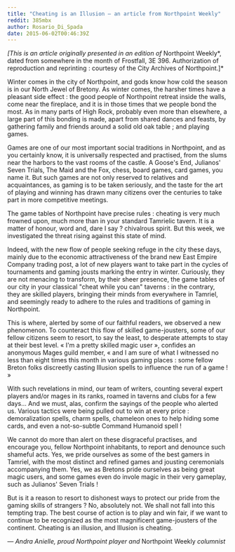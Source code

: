 ```yaml
---
title: "Cheating is an Illusion – an article from Northpoint Weekly"
reddit: 385mbx
author: Rosario_Di_Spada
date: 2015-06-02T00:46:39Z
---
```


*[This is an article originally presented in an edition of* Northpoint Weekly*, dated from somewhere in the month of Frostfall, 3E 396. Authorization of reproduction and reprinting : courtesy of the City Archives of Northpoint.]*


Winter comes in the city of Northpoint, and gods know how cold the season is in our North Jewel of Bretony. As winter comes, the harsher times have a pleasant side effect : the good people of Northpoint retreat inside the walls, come near the fireplace, and it is in those times that we people bond the most. As in many parts of High Rock, probably even more than elsewhere, a large part of this bonding is made, apart from shared dances and feasts, by gathering family and friends around a solid old oak table ; and playing games.

Games are one of our most important social traditions in Northpoint, and as you certainly know, it is universally respected and practised, from the slums near the harbors to the vast rooms of the castle. A Goose's End, Julianos' Seven Trials, The Maid and the Fox, chess, board games, card games, you name it. But such games are not only reserved to relatives and acquaintances, as gaming is to be taken seriously, and the taste for the art of playing and winning has drawn many citizens over the centuries to take part in more competitive meetings.

The game tables of Northpoint have precise rules : cheating is very much frowned upon, much more than in your standard Tamrielic tavern. It is a matter of honour, word and, dare I say ? chivalrous spirit. But this week, we investigated the threat rising against this state of mind.

Indeed, with the new flow of people seeking refuge in the city these days, mainly due to the economic attractiveness of the brand new East Empire Company trading post, a lot of new players want to take part in the cycles of tournaments and gaming jousts marking the entry in winter. Curiously, they are not menacing to transform, by their sheer presence, the game tables of our city in your classical "cheat while you can" taverns : in the contrary, they are skilled players, bringing their minds from everywhere in Tamriel, and seemingly ready to adhere to the rules and traditions of gaming in Northpoint.

This is where, alerted by some of our faithful readers, we observed a new phenomenon. To counteract this flow of skilled game-jousters, some of our fellow citizens seem to resort, to say the least, to desperate attempts to stay at their best level. « I'm a pretty skilled magic user », confides an anonymous Mages guild member, « and I am sure of what I witnessed no less than eight times this month in various gaming places : some fellow Breton folks discreetly casting Illusion spells to influence the run of a game ! »

With such revelations in mind, our team of writers, counting several expert players and/or mages in its ranks, roamed in taverns and clubs for a few days... And we must, alas, confirm the sayings of the people who alerted us. Various tactics were being pulled out to win at every price : demoralization spells, charm spells, chameleon ones to help hiding some cards, and even a not-so-subtle Command Humanoid spell !

We cannot do more than alert on these disgraceful practises, and encourage you, fellow Northpoint inhabitants, to report and denounce such shameful acts. Yes, we pride ourselves as some of the best gamers in Tamriel, with the most distinct and refined games and jousting ceremonials accompanying them. Yes, we as Bretons pride ourselves as being great magic users, and some games even do invole magic in their very gameplay, such as Julianos' Seven Trials !

But is it a reason to resort to dishonest ways to protect our pride from the gaming skills of strangers ? No, absolutely not. We shall not fall into this tempting trap. The best course of action is to play and win fair, if we want to continue to be recognized as the most magnificent game-jousters of the continent. Cheating is an illusion, and Illusion is cheating.

*— Andra Anielle, proud Northpoint player and* Northpoint Weekly *columnist*

